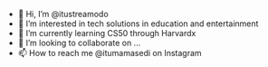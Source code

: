 - 👋 Hi, I’m @itustreamodo
- 👀 I’m interested in tech solutions in education and entertainment 
- 🌱 I’m currently learning CS50 through Harvardx
- 💞️ I’m looking to collaborate on ...
- 📫 How to reach me @itumamasedi on Instagram

<!---
itustreamodo/itustreamodo is a ✨ special ✨ repository because its `README.md` (this file) appears on your GitHub profile.
You can click the Preview link to take a look at your changes.
--->
